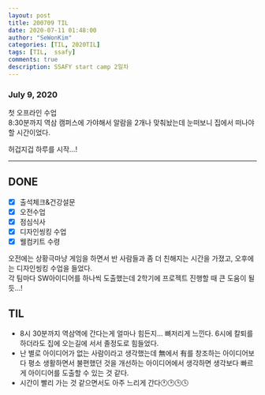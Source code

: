 ```yaml
---
layout: post
title: 200709 TIL
date: 2020-07-11 01:48:00
author: "SeWonKim"
categories: [TIL, 2020TIL]
tags: [TIL,  ssafy]
comments: true
description: SSAFY start camp 2일차
---
```


### July 9, 2020

첫 오프라인 수업  
8:30분까지 역삼 캠퍼스에 가야해서 알람을 2개나 맞춰놨는데 눈떠보니 집에서 떠나야할 시간이었다.

허겁지겁 하루를 시작...!

---

## DONE

- [x] 출석체크&건강설문
- [x] 오전수업
- [x] 점심식사
- [x] 디자인씽킹 수업
- [x] 웰컴키트 수령

오전에는 상황극마냥 게임을 하면서 반 사람들과 좀 더 친해지는 시간을 가졌고, 오후에는 디자인씽킹 수업을 들었다.  
각 팀마다 SW아이디어를 하나씩 도출했는데 2학기에 프로젝트 진행할 때 큰 도움이 될듯...!

## TIL

- 8시 30분까지 역삼역에 간다는게 얼마나 힘든지... 뼈저리게 느낀다. 6시에 칼퇴를 하더라도 집에 오는길에 서서 졸정도로 힘들었다.
- 난 별로 아이디어가 없는 사람이라고 생각했는데 無에서 有를 창조하는 아이디어보다 평소 생활하면서 불편했던 것을 개선하는 아이디어에서 생각하면 생각보다 빠르게 아이디어를 도출할 수 있는 것 같다.
- 시간이 빨리 가는 것 같으면서도 아주 느리게 간다🕐🕑🕒🕓

